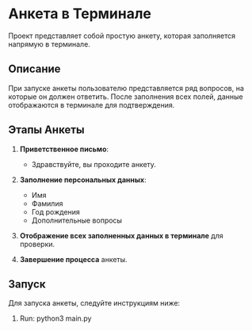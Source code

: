 # Анкета в Терминале

Проект представляет собой простую анкету, которая заполняется напрямую в терминале.

## Описание

При запуске анкеты пользователю представляется ряд вопросов, на которые он должен ответить. После заполнения всех полей, данные отображаются в терминале для подтверждения.

## Этапы Анкеты

1. **Приветственное письмо**:
    - Здравствуйте, вы проходите анкету.

2. **Заполнение персональных данных**:
    - Имя
    - Фамилия
    - Год рождения
    - Дополнительные вопросы

3. **Отображение всех заполненных данных в терминале** для проверки.

4. **Завершение процесса** анкеты.

## Запуск

Для запуска анкеты, следуйте инструкциям ниже:

1. Run: python3 main.py

